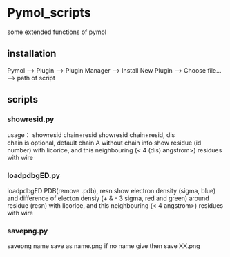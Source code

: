 # Pymol_scripts
some extended functions of pymol

## installation
Pymol --> Plugin --> Plugin Manager --> Install New Plugin --> Choose file... --> path of script

## scripts
### showresid.py
usage： showresid chain+resid
        showresid chain+resid, dis  
        chain is optional, default chain A without chain info
show residue (id number) with licorice, and this neighbouring (< 4 (dis) angstrom>) residues with wire


### loadpdbgED.py
loadpdbgED PDB(remove .pdb), resn
show electron density (sigma, blue) and difference of electon densiy (+ & - 3 sigma, red and green) around residue (resn) with licorice, and this neighbouring (< 4 angstrom>) residues with wire

### savepng.py
savepng name
save as name.png if no name give then save XX.png